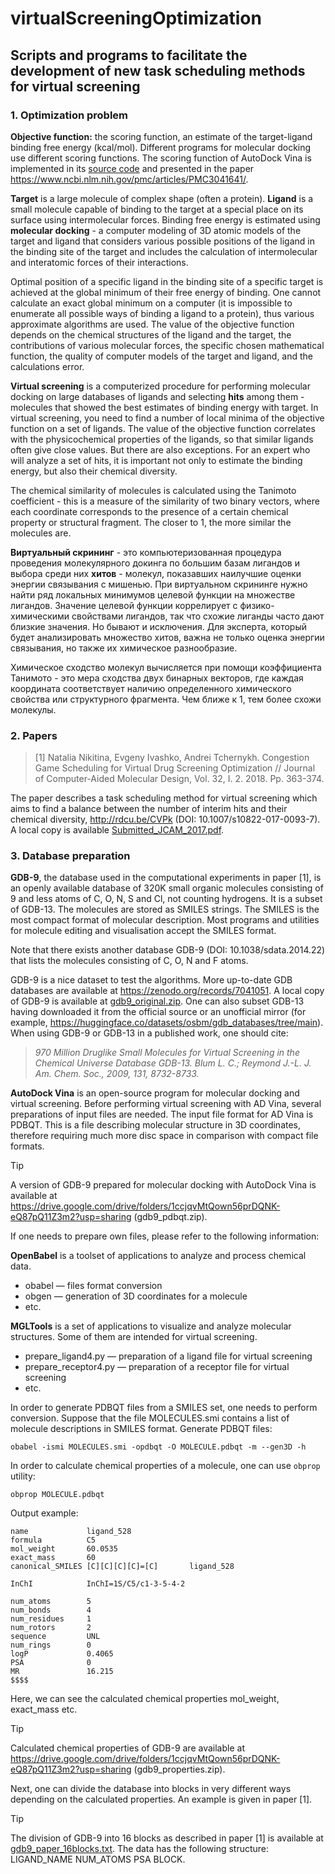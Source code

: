 # virtualScreeningOptimization

## Scripts and programs to facilitate the development of new task scheduling methods for virtual screening

### 1. Optimization problem

**Objective function:** the scoring function, an estimate of the target-ligand binding free energy (kcal/mol). 
Different programs for molecular docking use different scoring functions. The scoring function of AutoDock Vina 
is implemented in its [source code](https://github.com/ccsb-scripps/AutoDock-Vina) and presented in the paper 
https://www.ncbi.nlm.nih.gov/pmc/articles/PMC3041641/.

**Target** is a large molecule of complex shape (often a protein). **Ligand** is a small molecule capable of
binding to the target at a special place on its surface using intermolecular forces. Binding free energy is 
estimated using **molecular docking** - a computer modeling of 3D atomic models of the target and ligand that 
considers various possible positions of the ligand in the binding site of the target and includes the calculation 
of intermolecular and interatomic forces of their interactions.

Optimal position of a specific ligand in the binding site of a specific target
is achieved at the global minimum of their free energy of binding. One cannot calculate an exact global minimum 
on a computer (it is impossible to enumerate all possible ways of binding a ligand to a protein), thus various 
approximate algorithms are used. The value of the objective function depends on the chemical structures of the 
ligand and the target, the contributions of various molecular forces, the specific chosen mathematical function, 
the quality of computer models of the target and ligand, and the calculations error.

**Virtual screening** is a computerized procedure for performing molecular docking on large
databases of ligands and selecting **hits** among them - molecules that showed the best estimates of binding energy with
target. In virtual screening, you need to find a number of local minima of the objective function on a set of ligands.
The value of the objective function correlates with the physicochemical properties of the ligands, so that similar ligands
often give close values. But there are also exceptions. For an expert who will analyze a set of
hits, it is important not only to estimate the binding energy, but also their chemical diversity.

The chemical similarity of molecules is calculated using the Tanimoto coefficient - this is a measure of the similarity of two binary
vectors, where each coordinate corresponds to the presence of a certain chemical property or structural
fragment. The closer to 1, the more similar the molecules are.

**Виртуальный скрининг** - это компьютеризованная процедура проведения молекулярного докинга по большим 
базам лигандов и выбора среди них **хитов** - молекул, показавших наилучшие оценки энергии связывания с 
мишенью. При виртуальном скрининге нужно найти ряд локальных минимумов целевой функции на множестве лигандов.
Значение целевой функции коррелирует с физико-химическими свойствами лигандов, так что схожие лиганды
часто дают близкие значения. Но бывают и исключения. Для эксперта, который будет анализировать множество 
хитов, важна не только оценка энергии связывания, но также их химическое разнообразие. 

Химическое сходство молекул вычисляется при помощи коэффициента Танимото - это мера сходства двух бинарных 
векторов, где каждая координата соответствует наличию определенного химического свойства или структурного 
фрагмента. Чем ближе к 1, тем более схожи молекулы. 

### 2. Papers

>[1] Natalia Nikitina, Evgeny Ivashko, Andrei Tchernykh. Congestion Game Scheduling for Virtual Drug Screening Optimization // Journal of Computer-Aided Molecular Design, Vol. 32, I. 2. 2018. Pp. 363-374.

The paper describes a task scheduling method for virtual screening which aims to find a balance between the number of interim hits and their chemical diversity, http://rdcu.be/CVPk (DOI: 10.1007/s10822-017-0093-7). 
A local copy is available [Submitted_JCAM_2017.pdf](Submitted_JCAM_2017.pdf).

### 3. Database preparation 

**GDB-9**, the database used in the computational experiments in paper [1], is an openly available database of 320K small organic molecules consisting of 9 and less atoms of C, O, N, S and Cl, not counting hydrogens. It is a subset of GDB-13. The molecules are stored as SMILES strings. The SMILES is the most compact format of molecular description. Most programs and utilities for molecule editing and visualisation accept the SMILES format.

Note that there exists another database GDB-9 (DOI: 10.1038/sdata.2014.22) that lists the molecules consisting of C, O, N and F atoms.

GDB-9 is a nice dataset to test the algorithms. More up-to-date GDB databases are available at https://zenodo.org/records/7041051. A local copy of GDB-9 is available at [gdb9_original.zip](gdb9_original.zip). One can also subset GDB-13 having downloaded it from the official source or an unofficial mirror (for example, https://huggingface.co/datasets/osbm/gdb_databases/tree/main). When using GDB-9 or GDB-13 in a published work, one should cite:
> _970 Million Druglike Small Molecules for Virtual Screening in the Chemical Universe Database GDB-13. Blum L. C.; Reymond J.-L. J. Am. Chem. Soc., 2009, 131, 8732-8733._

**AutoDock Vina** is an open-source program for molecular docking and virtual screening. Before performing virtual screening with AD Vina, several preparations of input files are needed. The input file format for AD Vina is PDBQT. This is a file describing molecular structure in 3D coordinates, therefore requiring much more disc space in comparison with compact file formats. 

> [!TIP]
> A version of GDB-9 prepared for molecular docking with AutoDock Vina is available at https://drive.google.com/drive/folders/1ccjqvMtQown56prDQNK-eQ87pQ11Z3m2?usp=sharing (gdb9_pdbqt.zip).

If one needs to prepare own files, please refer to the following information:

**OpenBabel** is a toolset of applications to analyze and process chemical data.

- obabel — files format conversion
- obgen — generation of 3D coordinates for a molecule 
- etc.

**MGLTools** is a set of applications to visualize and analyze molecular structures. Some of them are intended for virtual screening. 

- prepare_ligand4.py — preparation of a ligand file for virtual screening
- prepare_receptor4.py — preparation of a receptor file for virtual screening
- etc.

In order to generate PDBQT files from a SMILES set, one needs to perform conversion. Suppose that the file MOLECULES.smi contains a list of molecule descriptions in SMILES format. Generate PDBQT files: 

`obabel -ismi MOLECULES.smi -opdbqt -O MOLECULE.pdbqt -m --gen3D -h`

In order to calculate chemical properties of a molecule, one can use `obprop` utility:

`obprop MOLECULE.pdbqt`

Output example:

```
name             ligand_528
formula          C5
mol_weight       60.0535
exact_mass       60
canonical_SMILES [C][C][C][C]=[C]       ligand_528

InChI            InChI=1S/C5/c1-3-5-4-2

num_atoms        5
num_bonds        4
num_residues     1
num_rotors       2
sequence         UNL
num_rings        0
logP             0.4065
PSA              0
MR               16.215
$$$$
```
Here, we can see the calculated chemical properties mol_weight, exact_mass etc. 

> [!TIP]
> Calculated chemical properties of GDB-9 are available at https://drive.google.com/drive/folders/1ccjqvMtQown56prDQNK-eQ87pQ11Z3m2?usp=sharing (gdb9_properties.zip).

Next, one can divide the database into blocks in very different ways depending on the calculated properties. An example is given in paper [1].

> [!TIP]
> The division of GDB-9 into 16 blocks as described in paper [1] is available at [gdb9_paper_16blocks.txt](gdb9_paper_16blocks.txt). The data has the following structure: LIGAND_NAME NUM_ATOMS PSA BLOCK.


